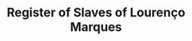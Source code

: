 ---
title: Register of Slaves of Lourenço Marques

description: 'Front page of the Register of Slaves of the District of Lourenço Marques, Mozambique (1860). Arquivo Histórico de Moçambique, Fundo do Século XIX, Códices, 11-1168. Courtesy of the Historical Archive of Mozambique.'

image_path: /assets/images/gallery/AHM_Lourenço-Marques-Escravos.jpg

index: 8
---